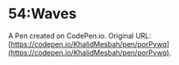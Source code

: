 # 54:Waves

A Pen created on CodePen.io. Original URL: [https://codepen.io/KhalidMesbah/pen/porPvwq](https://codepen.io/KhalidMesbah/pen/porPvwq).


